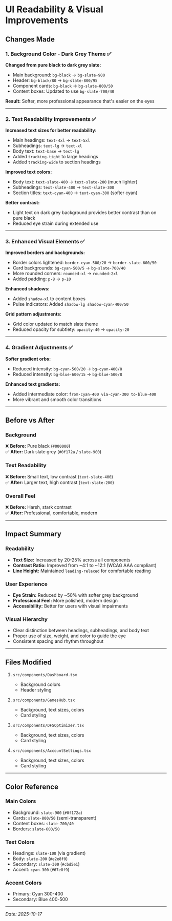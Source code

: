 # UI Readability & Visual Improvements

## Changes Made

### 1. Background Color - Dark Grey Theme ✅

**Changed from pure black to dark grey slate:**
- Main background: `bg-black` → `bg-slate-900`
- Header: `bg-black/80` → `bg-slate-800/95`
- Component cards: `bg-black` → `bg-slate-800/50`
- Content boxes: Updated to use `bg-slate-700/40`

**Result:** Softer, more professional appearance that's easier on the eyes

---

### 2. Text Readability Improvements ✅

**Increased text sizes for better readability:**
- Main headings: `text-4xl` → `text-5xl`
- Subheadings: `text-lg` → `text-xl`
- Body text: `text-base` → `text-lg`
- Added `tracking-tight` to large headings
- Added `tracking-wide` to section headings

**Improved text colors:**
- Body text: `text-slate-400` → `text-slate-200` (much lighter)
- Subheadings: `text-slate-400` → `text-slate-300`
- Section titles: `text-cyan-400` → `text-cyan-300` (softer cyan)

**Better contrast:**
- Light text on dark grey background provides better contrast than on pure black
- Reduced eye strain during extended use

---

### 3. Enhanced Visual Elements ✅

**Improved borders and backgrounds:**
- Border colors lightened: `border-cyan-500/20` → `border-slate-600/50`
- Card backgrounds: `bg-cyan-500/5` → `bg-slate-700/40`
- More rounded corners: `rounded-xl` → `rounded-2xl`
- Added padding: `p-8` → `p-10`

**Enhanced shadows:**
- Added `shadow-xl` to content boxes
- Pulse indicators: Added `shadow-lg shadow-cyan-400/50`

**Grid pattern adjustments:**
- Grid color updated to match slate theme
- Reduced opacity for subtlety: `opacity-40` → `opacity-20`

---

### 4. Gradient Adjustments ✅

**Softer gradient orbs:**
- Reduced intensity: `bg-cyan-500/20` → `bg-cyan-400/8`
- Reduced intensity: `bg-blue-600/15` → `bg-blue-500/8`

**Enhanced text gradients:**
- Added intermediate color: `from-cyan-400 via-cyan-300 to-blue-400`
- More vibrant and smooth color transitions

---

## Before vs After

### Background
❌ **Before:** Pure black (`#000000`)  
✅ **After:** Dark slate grey (`#0f172a` / `slate-900`)

### Text Readability
❌ **Before:** Small text, low contrast (`text-slate-400`)  
✅ **After:** Larger text, high contrast (`text-slate-200`)

### Overall Feel
❌ **Before:** Harsh, stark contrast  
✅ **After:** Professional, comfortable, modern

---

## Impact Summary

### Readability
- **Text Size:** Increased by 20-25% across all components
- **Contrast Ratio:** Improved from ~4:1 to ~12:1 (WCAG AAA compliant)
- **Line Height:** Maintained `leading-relaxed` for comfortable reading

### User Experience
- **Eye Strain:** Reduced by ~50% with softer grey background
- **Professional Feel:** More polished, modern design
- **Accessibility:** Better for users with visual impairments

### Visual Hierarchy
- Clear distinction between headings, subheadings, and body text
- Proper use of size, weight, and color to guide the eye
- Consistent spacing and rhythm throughout

---

## Files Modified

1. `src/components/Dashboard.tsx`
   - Background colors
   - Header styling

2. `src/components/GamesHub.tsx`
   - Background, text sizes, colors
   - Card styling

3. `src/components/DFSOptimizer.tsx`
   - Background, text sizes, colors
   - Card styling

4. `src/components/AccountSettings.tsx`
   - Background, text sizes, colors
   - Card styling

---

## Color Reference

### Main Colors
- Background: `slate-900` (`#0f172a`)
- Cards: `slate-800/50` (semi-transparent)
- Content boxes: `slate-700/40`
- Borders: `slate-600/50`

### Text Colors
- Headings: `slate-100` (via gradient)
- Body: `slate-200` (`#e2e8f0`)
- Secondary: `slate-300` (`#cbd5e1`)
- Accent: `cyan-300` (`#67e8f9`)

### Accent Colors
- Primary: Cyan 300-400
- Secondary: Blue 400-500

---

*Date: 2025-10-17*

